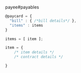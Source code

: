 payee#payables

```javascript
@paycard = {
  "bill" : { /*bill details*/ },
  "items" : items
}
```
```javascript
items = [ item ];
```

```javascript
item = {
    /* item details */
    /* contract details */

}
```

